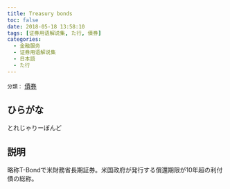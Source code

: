 ```yaml
---
title: Treasury bonds
toc: false
date: 2018-05-18 13:58:10
tags: [证券用语解说集, た行, 債券]
categories:
  - 金融服务
  - 证券用语解说集
  - 日本語
  - た行
---
```


`分類：` [債券](/tags/債券/)

## ひらがな

とれじゃりーぼんど

## 説明

略称T-Bondで米財務省長期証券。米国政府が発行する償還期限が10年超の利付債の総称。
